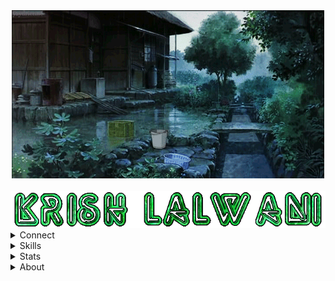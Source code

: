
<!--
CREDITS:


@heyoko, @ert, @tenor, @imgur, @pinterest, @szziy, @cheekyrollie,@bigbaddie via Pinterest, Imgur, Giphy for GIFS.

textgnt.com, textgif.com for Animated Text GIFS.

@hayochan, @badgenet, @shieldio for Data Visualisation and Badges.



-->

<!-- header content -->
<div align="center">
<img src="src/scene.gif" style="max-width: 100%;" alt="" />
</div>
<br/>

<img src="src/krishlalwani.gif" style="max-width: 100%;" alt=""/>
<br/>

<!-- connect folder -->
<div align="left">
<details>
  <summary>Connect</summary>
  <br/>
  <p align="left">
  <a href="https://codepen.io/krishlalwani0" target="blank"><img align="center" src="https://raw.githubusercontent.com/rahuldkjain/github-profile-readme-generator/master/src/images/icons/Social/codepen.svg" alt="krishlalwani0" height="30" width="40" /></a>

  <a href="https://stackoverflow.com/users/https://stackoverflow.com/users/20447149/krish-lalwani" target="blank"><img align="center" src="https://raw.githubusercontent.com/rahuldkjain/github-profile-readme-generator/master/src/images/icons/Social/stack-overflow.svg" alt="https://stackoverflow.com/users/20447149/krish-lalwani" height="30" width="40" /></a>
  <a href="https://codesandbox.com/krishealty" target="blank"><img align="center" src="https://raw.githubusercontent.com/rahuldkjain/github-profile-readme-generator/master/src/images/icons/Social/codesandbox.svg" alt="krishealty" height="30" width="40" /></a>
  <a href="https://dev.to/krishealty" target="blank"><img align="center" src="https://raw.githubusercontent.com/rahuldkjain/github-profile-readme-generator/master/src/images/icons/Social/devto.svg" alt="krishealty" height="30" width="40" /></a>
  <a href="https://instagram.com/krishealty" target="blank"><img align="center" src="https://raw.githubusercontent.com/rahuldkjain/github-profile-readme-generator/master/src/images/icons/Social/instagram.svg" alt="krishealty" height="30" width="40" /></a>
  <a href="https://www.codechef.com/users/krishealty" target="blank"><img align="center" src="https://cdn.jsdelivr.net/npm/simple-icons@3.1.0/icons/codechef.svg" alt="krishealty" height="30" width="40" /></a>
  </p>
</details>
</div>

<!-- skills folder -->
<div align="left">
<details>
<summary>Skills</summary>
<br/>
<p align="left"> <a href="https://developer.android.com" target="_blank" rel="noreferrer"> <img src="https://raw.githubusercontent.com/devicons/devicon/master/icons/android/android-original-wordmark.svg" alt="android" width="40" height="40"/> </a> <a href="https://angular.io" target="_blank" rel="noreferrer"> <img src="https://angular.io/assets/images/logos/angular/angular.svg" alt="angular" width="40" height="40"/> </a> <a href="https://aws.amazon.com" target="_blank" rel="noreferrer"> <img src="https://raw.githubusercontent.com/devicons/devicon/master/icons/amazonwebservices/amazonwebservices-original-wordmark.svg" alt="aws" width="40" height="40"/> </a> <a href="https://www.blender.org/" target="_blank" rel="noreferrer"> <img src="https://download.blender.org/branding/community/blender_community_badge_white.svg" alt="blender" width="40" height="40"/> </a> <a href="https://getbootstrap.com" target="_blank" rel="noreferrer"> <img src="https://raw.githubusercontent.com/devicons/devicon/master/icons/bootstrap/bootstrap-plain-wordmark.svg" alt="bootstrap" width="40" height="40"/> </a> <a href="https://www.cprogramming.com/" target="_blank" rel="noreferrer"> <img src="https://raw.githubusercontent.com/devicons/devicon/master/icons/c/c-original.svg" alt="c" width="40" height="40"/> </a> <a href="https://canvasjs.com" target="_blank" rel="noreferrer"> <img src="https://raw.githubusercontent.com/Hardik0307/Hardik0307/master/assets/canvasjs-charts.svg" alt="canvasjs" width="40" height="40"/> </a> <a href="https://www.w3schools.com/css/" target="_blank" rel="noreferrer"> <img src="https://raw.githubusercontent.com/devicons/devicon/master/icons/css3/css3-original-wordmark.svg" alt="css3" width="40" height="40"/> </a> <a href="https://firebase.google.com/" target="_blank" rel="noreferrer"> <img src="https://www.vectorlogo.zone/logos/firebase/firebase-icon.svg" alt="firebase" width="40" height="40"/> </a> <a href="https://flutter.dev" target="_blank" rel="noreferrer"> <img src="https://www.vectorlogo.zone/logos/flutterio/flutterio-icon.svg" alt="flutter" width="40" height="40"/> </a> <a href="https://git-scm.com/" target="_blank" rel="noreferrer"> <img src="https://www.vectorlogo.zone/logos/git-scm/git-scm-icon.svg" alt="git" width="40" height="40"/> </a> <a href="https://www.w3.org/html/" target="_blank" rel="noreferrer"> <img src="https://raw.githubusercontent.com/devicons/devicon/master/icons/html5/html5-original-wordmark.svg" alt="html5" width="40" height="40"/> </a> <a href="https://www.java.com" target="_blank" rel="noreferrer"> <img src="https://raw.githubusercontent.com/devicons/devicon/master/icons/java/java-original.svg" alt="java" width="40" height="40"/> </a> <a href="https://developer.mozilla.org/en-US/docs/Web/JavaScript" target="_blank" rel="noreferrer"> <img src="https://raw.githubusercontent.com/devicons/devicon/master/icons/javascript/javascript-original.svg" alt="javascript" width="40" height="40"/> </a> <a href="https://kotlinlang.org" target="_blank" rel="noreferrer"> <img src="https://www.vectorlogo.zone/logos/kotlinlang/kotlinlang-icon.svg" alt="kotlin" width="40" height="40"/> </a> <a href="https://www.linux.org/" target="_blank" rel="noreferrer"> <img src="https://raw.githubusercontent.com/devicons/devicon/master/icons/linux/linux-original.svg" alt="linux" width="40" height="40"/> </a> <a href="https://www.microsoft.com/en-us/sql-server" target="_blank" rel="noreferrer"> <img src="https://www.svgrepo.com/show/303229/microsoft-sql-server-logo.svg" alt="mssql" width="40" height="40"/> </a> <a href="https://www.mysql.com/" target="_blank" rel="noreferrer"> <img src="https://raw.githubusercontent.com/devicons/devicon/master/icons/mysql/mysql-original-wordmark.svg" alt="mysql" width="40" height="40"/> </a> <a href="https://nodejs.org" target="_blank" rel="noreferrer"> <img src="https://raw.githubusercontent.com/devicons/devicon/master/icons/nodejs/nodejs-original-wordmark.svg" alt="nodejs" width="40" height="40"/> </a> <a href="https://opencv.org/" target="_blank" rel="noreferrer"> <img src="https://www.vectorlogo.zone/logos/opencv/opencv-icon.svg" alt="opencv" width="40" height="40"/> </a> <a href="https://pandas.pydata.org/" target="_blank" rel="noreferrer"> <img src="https://raw.githubusercontent.com/devicons/devicon/2ae2a900d2f041da66e950e4d48052658d850630/icons/pandas/pandas-original.svg" alt="pandas" width="40" height="40"/> </a> <a href="https://www.php.net" target="_blank" rel="noreferrer"> <img src="https://raw.githubusercontent.com/devicons/devicon/master/icons/php/php-original.svg" alt="php" width="40" height="40"/> </a> <a href="https://www.python.org" target="_blank" rel="noreferrer"> <img src="https://raw.githubusercontent.com/devicons/devicon/master/icons/python/python-original.svg" alt="python" width="40" height="40"/> </a> <a href="https://pytorch.org/" target="_blank" rel="noreferrer"> <img src="https://www.vectorlogo.zone/logos/pytorch/pytorch-icon.svg" alt="pytorch" width="40" height="40"/> </a> <a href="https://reactjs.org/" target="_blank" rel="noreferrer"> <img src="https://raw.githubusercontent.com/devicons/devicon/master/icons/react/react-original-wordmark.svg" alt="react" width="40" height="40"/> </a> <a href="https://reactnative.dev/" target="_blank" rel="noreferrer"> <img src="https://reactnative.dev/img/header_logo.svg" alt="reactnative" width="40" height="40"/> </a> <a href="https://sass-lang.com" target="_blank" rel="noreferrer"> <img src="https://raw.githubusercontent.com/devicons/devicon/master/icons/sass/sass-original.svg" alt="sass" width="40" height="40"/> </a> <a href="https://scikit-learn.org/" target="_blank" rel="noreferrer"> <img src="https://upload.wikimedia.org/wikipedia/commons/0/05/Scikit_learn_logo_small.svg" alt="scikit_learn" width="40" height="40"/> </a> <a href="https://www.tensorflow.org" target="_blank" rel="noreferrer"> <img src="https://www.vectorlogo.zone/logos/tensorflow/tensorflow-icon.svg" alt="tensorflow" width="40" height="40"/> </a> <a href="https://www.typescriptlang.org/" target="_blank" rel="noreferrer"> <img src="https://raw.githubusercontent.com/devicons/devicon/master/icons/typescript/typescript-original.svg" alt="typescript" width="40" height="40"/> </a> <a href="https://unrealengine.com/" target="_blank" rel="noreferrer"> <img src="https://raw.githubusercontent.com/kenangundogan/fontisto/036b7eca71aab1bef8e6a0518f7329f13ed62f6b/icons/svg/brand/unreal-engine.svg" alt="unreal" width="40" height="40"/> </a> </p>
</details>
</div>

<!-- stats folder -->
<details>
<summary>Stats</summary>
<br/>
<a href="https://status.badgen.net/"><img src="https://badgen.net/uptime-robot/week/m780862024-50db2c44c703e5c68d6b1ebb?label=past%20week%20uptime" /></a>
<br/>
<img src="https://visitor-badge.laobi.icu/badge?page_id=krishlalwani0"/>
<p align="center">
    <a href="https://github.com/krishealty"><img align="center" src="https://github-readme-stats.vercel.app/api?username=krishealty&show_icons=true&locale=en&theme=dark" alt="" width="600"/></a>
	</p>
	<p  align="center">
	  <img src="https://github-readme-stats.vercel.app/api/top-langs?username=krishealty&show_icons=true&locale=en&layout=compact&theme=dark" alt="" width="600" height="170"/>
	</p>
<a href="https://stats.hyochan.dev/en/stats/krishealty"><img src="https://stats.hyochan.dev/api/github-stats?login=krishealty" width="600" /></a>
</details>
<details>
  <summary>About</summary>
  <br/>
  Waddup geeks, I am Krish Lalwani, 18 from India and my life revolves around a small circle of anime, codes, math (i love it sm) and a lot of games. I mainly focus in Machine learning, Cybersecurity, Android studio and Web development while i am still learning Game development and some complex cryptography algorithms as of 2024, since you opened up this About section, below are the fun things that you can try :-P

<br/><br/>
Yes i love doing text art too.

<br/>

```


     |\_/|                  
     | @ @   Woof, GitDog!
     |   <>              _  
     |  _/\------____ ((| |))
     |               `--' |   
 ____|_       ___|   |___.' 
/_/_____/____/_______|



```

<br/><br/>

<div align=center>
<img src="src/manga.gif">
Well i love working on making Manga and Anime web designs, graphics and cool stuff from html, css and java in my free time 'cause i love it hehe. Wait, Did i say i love mangas? OH YES I DID!

<br/><br/>
  
<img src="src/dino.gif">

Do you wanna play the [Dino game](https://wayou.github.io/t-rex-runner/)?

<br/>

<!-- Spotify Integration -->
[![spotify-github-profile](https://spotify-github-profile.vercel.app/api/view?uid=31nudfj5tl65zml55o2bcaexg3cq&cover_image=true&theme=natemoo-re&show_offline=false&background_color=121212&interchange=false&bar_color=53b14f&bar_color_cover=false)](https://spotify-github-profile.vercel.app/api/view?uid=31nudfj5tl65zml55o2bcaexg3cq&redirect=true)

no dawg I can't code without music—

<br/>
<img src="src/anime.gif">

Hit me up on [Instagram](https://instagram.com/krishealty) if you wanna watch some good anime together.

Everything is painful, but do you know what's the most painful thing in the world???
<img src="src/gamefps.gif">
<br/>

<img src="src/black-hole.gif">

Do you love Black Holes??? Oh me too, you can visit my [Pinterest](https://www.pinterest.de/krishealty/extraterrestrial-realm) to check out my enthusiasm towards space.

<br/>

<p align="center">
<img width="10%" src="src/c1.gif">
<img width="10%" src="src/c2.gif">
<img width="10%" src="src/c3.gif">
<img width="10%" src="src/c4.gif">
<img width="10%" src="src/c15.gif">
<img width="10%" src="src/c16.gif">
<img width="10%" src="src/c17.gif">
<img width="10%" src="src/c18.gif">
<img width="10%" src="src/c5.gif">
</p>
<p align="center">
<img width="10%" src="src/c23.gif">
<img width="10%" src="src/c24.gif">
<img width="10%" src="src/c25.gif">
<img width="10%" src="src/c26.gif">
<img width="10%" src="src/c27.gif">
<img width="10%" src="src/c28.gif">
<img width="10%" src="src/c29.gif">
<img width="10%" src="src/c30.gif">
<img width="10%" src="src/c31.gif">
</p>

<p align="center">
<img width="10%" src="src/c11.gif">
<img width="10%" src="src/c12.gif">	
<img width="50%" src="src/textgif.gif">
<img width="10%" src="src/c13.gif">
<img width="10%" src="src/c14.gif">
</p>
<p align="center">
<img width="10%" src="src/c6.gif">
<img width="10%" src="src/c7.gif">
<img width="10%" src="src/c8.gif">
<img width="10%" src="src/c9.gif">
<img width="10%" src="src/c10.gif">
<img width="10%" src="src/c19.gif">
<img width="10%" src="src/c20.gif">
<img width="10%" src="src/c21.gif">
<img width="10%" src="src/c22.gif">
</p>
<p align="center">
<img width="10%" src="src/c32.gif">
<img width="10%" src="src/c33.gif">
<img width="10%" src="src/c34.gif">
<img width="10%" src="src/c35.gif">
<img width="10%" src="src/c36.gif">
<img width="10%" src="src/c37.gif">
<img width="10%" src="src/c38.gif">
<img width="10%" src="src/c39.gif">
<img width="10%" src="src/c40.gif">
</p>

<br/>

<details>
<summary>Mind Hypnosis</summary>
<img src="src/mindwave.gif">
	
<br/><br/>

If you've been on this for a while, i bet that you would've experiencing problems while sleeping (average programmer things), while if yes then don't worry pal, i got you. Scroll this tab and watch every GIF for 10 seconds, it'll help you sleep (simple mind altering techniques)
<br/><br/>
<img src="src/sleepy1.gif">
<img src="src/sleepy2.gif">
<img src="src/sleepy3.gif">
<img src="src/sleepy4.gif">
<img src="src/sleepy5.gif">
<img src="src/sleepy6.gif">
<img src="src/sleepy7.gif">
<img src="src/sleepy8.gif">
<img src="src/sleepy9.gif">
<img src="src/sleepy10.gif">
</details>

  </div>
</details>

